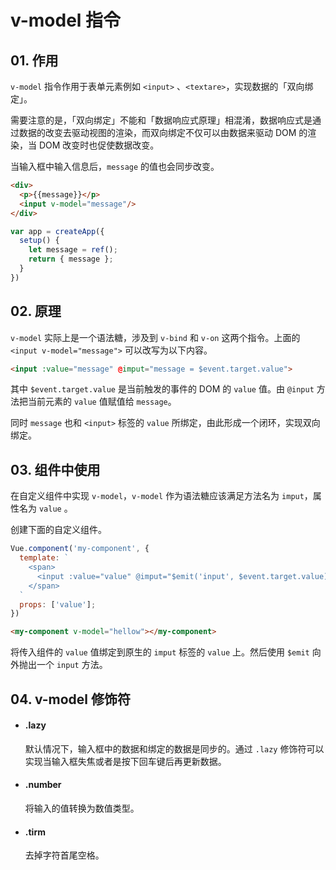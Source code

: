# v-model 指令

## 01. 作用
`v-model` 指令作用于表单元素例如 `<input>` 、`<textare>`，实现数据的「双向绑定」。

需要注意的是，「双向绑定」不能和「数据响应式原理」相混淆，数据响应式是通过数据的改变去驱动视图的渲染，而双向绑定不仅可以由数据来驱动 DOM 的渲染，当 DOM 改变时也促使数据改变。

当输入框中输入信息后，`message` 的值也会同步改变。

```html
<div>
  <p>{{message}}</p>
  <input v-model="message"/>
</div>
```

```js
var app = createApp({
  setup() {
    let message = ref();
    return { message };
  }
})
```



## 02. 原理
`v-model` 实际上是一个语法糖，涉及到 `v-bind` 和 `v-on` 这两个指令。上面的 `<input v-model="message">` 可以改写为以下内容。

```html
<input :value="message" @imput="message = $event.target.value">
```

其中 `$event.target.value` 是当前触发的事件的 DOM 的 `value` 值。由 `@input` 方法把当前元素的 `value` 值赋值给 `message`。

同时 `message` 也和 `<input>` 标签的 `value` 所绑定，由此形成一个闭环，实现双向绑定。



## 03. 组件中使用
在自定义组件中实现 `v-model`，`v-model` 作为语法糖应该满足方法名为 `imput`，属性名为 `value` 。

创建下面的自定义组件。
```js
Vue.component('my-component', {
  template: `
    <span>
      <input :value="value" @imput="$emit('input', $event.target.value)"/>
    </span>
  `
  props: ['value'];
})
```

```html
<my-component v-model="hellow"></my-component>
```

将传入组件的 `value` 值绑定到原生的 `imput` 标签的 `value` 上。然后使用 `$emit` 向外抛出一个 `input` 方法。



## 04. v-model 修饰符
- #### .lazy
  默认情况下，输入框中的数据和绑定的数据是同步的。通过 `.lazy` 修饰符可以实现当输入框失焦或者是按下回车键后再更新数据。

- #### .number
  将输入的值转换为数值类型。

- #### .tirm
  去掉字符首尾空格。
